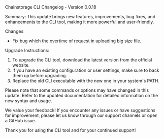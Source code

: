 Chainstorage CLI Changelog - Version 0.0.18

Summary:
This update brings new features, improvements, bug fixes, and enhancements to the CLI tool, making it more powerful and user-friendly.

Changes:
- Fix bug which the overtime of request in uploading big size file.

Upgrade Instructions:
1. To upgrade the CLI tool, download the latest version from the official website.
2. If you have an existing configuration or user settings, make sure to back them up before upgrading.
3. Replace the old CLI executable with the new one in your system's PATH.

Please note that some commands or options may have changed in this update. Refer to the updated documentation for detailed information on the new syntax and usage.

We value your feedback! If you encounter any issues or have suggestions for improvement, please let us know through our support channels or open a GitHub issue.

Thank you for using the CLI tool and for your continued support!